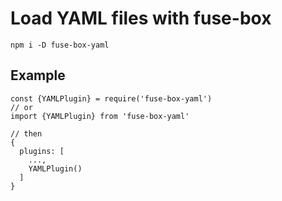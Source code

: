# Load YAML files with fuse-box

`npm i -D fuse-box-yaml`

## Example

```
const {YAMLPlugin} = require('fuse-box-yaml')
// or 
import {YAMLPlugin} from 'fuse-box-yaml' 

// then
{
  plugins: [
    ...,
    YAMLPlugin()
  ]
}
```
